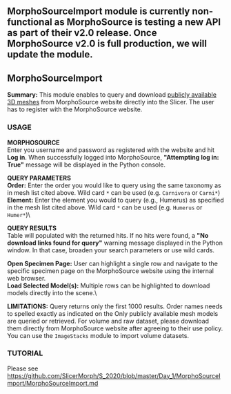 ## MorphoSourceImport module is currently non-functional as MorphoSource is testing a new API as part of their v2.0 release. Once MorphoSource v2.0 is full production, we will update the module.

## MorphoSourceImport
**Summary:** This module enables to query and download <a href="https://docs.google.com/spreadsheets/d/1fhdVv2JwvUJAC4dvSgKZi2pwSl7dPGaB-ksYsB64k4U/edit#gid=0"> publicly available 3D meshes</a> from MorphoSource website directly into the Slicer. The user has to register with the MorphoSource website. 

### USAGE

**MORPHOSOURCE**\
Enter you username and password as registered with the website and hit **Log in**. When successfully logged into MorphoSource, **"Attempting log in: True"** message will be displayed in the Python console.

**QUERY PARAMETERS**\
**Order:** Enter the order you would like to query using the same taxonomy as in mesh list cited above. Wild card `*` can be used (e.g. `Carnivora` or `Carni*`)\
**Element:** Enter the element you would to query (e.g., Humerus) as specified in the mesh list cited above. Wild card `*` can be used (e.g. `Humerus` or `Humer*`)\


**QUERY RESULTS**\
Table will populated with the returned hits. If no hits were found, a **"No download links found for query"** warning message displayed in the Python window. In that case, broaden your search parameters or use wild cards.

**Open Specimen Page:** User can highlight a single row and navigate to the specific specimen page on the MorphoSource website using the internal web browser.\
**Load Selected Model(s):** Multiple rows can be highlighted to download models directly into the scene.\ 


**LIMITATIONS:** Query returns only the first 1000 results. Order names needs to spelled exactly as indicated on the Only publicly available mesh models are queried or retrieved. For volume and raw dataset, please download them directly from MorphoSource website after agreeing to their use policy. You can use the `ImageStacks` module to import volume datasets.  

### TUTORIAL
Please see https://github.com/SlicerMorph/S_2020/blob/master/Day_1/MorphoSourceImport/MorphoSourceImport.md






